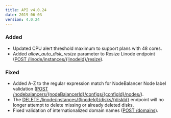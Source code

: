 ```yaml
---
title: API v4.0.24
date: 2019-06-03
version: 4.0.24
---
```


### Added

- Updated CPU alert threshold maximum to support plans with 48 cores.
- Added *allow\_auto\_disk\_resize* parameter to Resize Linode endpoint ([POST /linode/instances/{linodeId}/resize](https://www.linode.com/docs/api/linode-instances/#linode-resize)).

### Fixed

- Added A-Z to the regular expression match for NodeBalancer Node label validation ([POST /nodebalancers/{nodeBalancerId}/configs/{configId}/nodes/](https://www.linode.com/docs/api/nodebalancers/#nodes-list)).
- The [DELETE /linode/instances/{linodeId}/disks/{diskId}](https://www.linode.com/docs/api/linode-instances/#disk-delete) endpoint will no longer attempt to delete missing or already deleted disks.
- Fixed validation of internationalized domain names ([POST /domains](https://www.linode.com/docs/api/domains/#domain-create)).